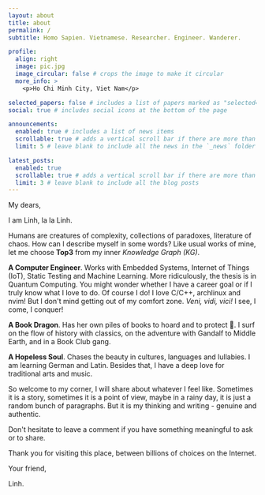 ```yaml
---
layout: about
title: about
permalink: /
subtitle: Homo Sapien. Vietnamese. Researcher. Engineer. Wanderer.

profile:
  align: right
  image: pic.jpg
  image_circular: false # crops the image to make it circular
  more_info: >
    <p>Ho Chi Minh City, Viet Nam</p>

selected_papers: false # includes a list of papers marked as "selected={true}"
social: true # includes social icons at the bottom of the page

announcements:
  enabled: true # includes a list of news items
  scrollable: true # adds a vertical scroll bar if there are more than 3 news items
  limit: 5 # leave blank to include all the news in the `_news` folder

latest_posts:
  enabled: true
  scrollable: true # adds a vertical scroll bar if there are more than 3 new posts items
  limit: 3 # leave blank to include all the blog posts
---
```


My dears,

I am Linh, la la Linh.

Humans are creatures of complexity, collections of paradoxes, literature of chaos. How can I describe myself in some words? Like usual works of mine, let me choose **Top3** from my inner *Knowledge Graph (KG)*.

**A Computer Engineer**. Works with Embedded Systems, Internet of Things (IoT), Static Testing and Machine Learning. More ridiculously, the thesis is in Quantum Computing. You might wonder whether I have a career goal or if I truly know what I love to do. Of course I do! I love C/C++, archlinux and nvim! But I don't mind getting out of my comfort zone. *Veni, vidi, vici!* I see, I come, I conquer!

**A Book Dragon**. Has her own piles of books to hoard and to protect :dragon_face:. I surf on the flow of history with classics, on the adventure with Gandalf to Middle Earth, and in a Book Club gang.

**A Hopeless Soul**. Chases the beauty in cultures, languages and lullabies. I am learning German and Latin. Besides that, I have a deep love for traditional arts and music.

So welcome to my corner, I will share about whatever I feel like. Sometimes it is a story, sometimes it is a point of view, maybe in a rainy day, it is just a random bunch of paragraphs. But it is my thinking and writing - genuine and authentic.

Don't hesitate to leave a comment if you have something meaningful to ask or to share.

Thank you for visiting this place, between billions of choices on the Internet.

Your friend,

Linh.

